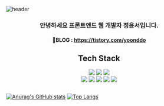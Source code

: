 ![header](https://capsule-render.vercel.app/api?type=slice&color=#5A5AFF&height=300&section=header&text=capsule%20render&fontSize=90)


<div class="readme" align="center";>
<div class="text">
<h3>안녕하세요 프론트엔드 웹 개발자 정윤서입니다.</h3>

<h4>🌱BLOG : <a href="https://tistory.com/yoonddo/">https://tistory.com/yoonddo</a></h4>

<!--

Here are some ideas to get you started:
✨
- 🔭 I’m currently working on ...
- 🌱 I’m currently learning ...
- 👯 I’m looking to collaborate on ...
- 🤔 I’m looking for help with ...
- 💬 Ask me about ...
- 📫 How to reach me: ...
- 😄 Pronouns: ...
- ⚡ Fun fact: ...
-->
<h2>Tech Stack</h2>

<img src="https://img.shields.io/badge/HTML5-E34F26?style=plastic&logo=HTML5&logoColor=white"/> <img src="https://img.shields.io/badge/CSS3-1572B6?style=plastic&logo=CSS3&logoColor=white"/> <img src="https://img.shields.io/badge/JavaScript-F7DF1E?style=plastic&logo=JavaScript&logoColor=white"/><br><img src="https://img.shields.io/badge/jQuery-0769AD?style=plastic&logo=jQuery&logoColor=white"/> <img src="https://img.shields.io/badge/MySQL-4479A1?style=plastic&logo=CSS3&logoColor=white"/> <img src="https://img.shields.io/badge/EclipseIDE-2C2255?style=plastic&logo=EclipseIDE&logoColor=white"/> <img src="https://img.shields.io/badge/Spring-6DB33F?style=plastic&logo=Spring&logoColor=white"/> <img src="https://img.shields.io/badge/ApacheTomcat-F8DC75?style=plastic&logo=ApacheTomcat&logoColor=white"/>
</div>

<div class="git" style="display: flex">

[![Anurag's GitHub stats](https://github-readme-stats.vercel.app/api?username=dev-yoonddo)](https://github.com/dev-yoonddo/github-readme-stats)
[![Top Langs](https://github-readme-stats.vercel.app/api/top-langs/?username=dev-yoonddo)](https://github.com/dev-yoonddo/github-readme-stats)
</div>

</div>
</div>

